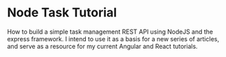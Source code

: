 # Node Task Tutorial

How to build a simple task management REST API using NodeJS and the express framework. I intend to use it as a basis for a new series of articles, and serve as a resource for my current Angular and React tutorials.

<!-- The tutorial includes the following installments: -->

<!-- * [Part 1]( "react-task-tutorial-01") ReactJS for Angular Developers Part 1: Routing -->